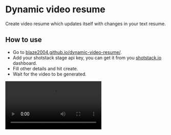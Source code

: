 # Dynamic video resume
Create video resume which updates itself with changes in your text resume.

## How to use
- Go to [blaze2004.github.io/dynamic-video-resume/](https://blaze2004.github.io/dynamic-video-resume/).
- Add your shotstack stage api key, you can get it from you [shotstack.io](https://shotstack.io) dashboard.
- Fill other details and hit create.
- Wait for the video to be generated.

![](https://github.com/blaze2004/dynamic-video-resume/demo.mp4)
